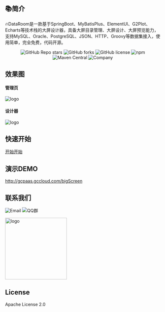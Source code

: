 ## 📚简介

🔥DataRoom是一款基于SpringBoot、MyBatisPlus、ElementUI、G2Plot、Echarts等技术栈的大屏设计器，具备大屏目录管理、大屏设计、大屏预览能力，支持MySQL、Oracle、PostgreSQL、JSON、HTTP、Groovy等数据集接入，使用简单，完全免费，代码开源。

<p align="center">
    <img alt="GitHub Repo stars" src="https://img.shields.io/github/stars/gcpaas/DataRoom?style=social">
    <img alt="GitHub forks" src="https://img.shields.io/github/forks/gcpaas/DataRoom?style=social">
    <img alt="GitHub license" src="https://img.shields.io/badge/license-Apache%20License%202.0-blue.svg">
    <img alt="npm" src="https://img.shields.io/npm/v/@gcpaas/data-room-ui">
    <img alt="Maven Central" src="https://img.shields.io/maven-central/v/com.gccloud/gc-starter-bigscreen-core">
    <img alt="Company" src="https://img.shields.io/badge/Author-科大国创云网科技有限公司-blue.svg">
</p>

## 效果图

#### 管理页
<img alt="logo" src="https://gitee.com/gcpaas/DataRoom/raw/master/doc/images/home.png">

#### 设计器
<img alt="logo" src="https://gitee.com/gcpaas/DataRoom/raw/master/doc/images/design01.png">

## 快速开始

[开始开始](https://www.yuque.com/chuinixiongkou/bigscreen/xd78cw7t12q7kfbl#norVs)


## 演示DEMO

<a href="http://gcpaas.gccloud.com/bigScreen"> http://gcpaas.gccloud.com/bigScreen </a>

## 联系我们
<img alt="Email" src="https://img.shields.io/badge/Email-tech@ustcinfo.com-blue.svg">

<img alt="QQ群" src="https://img.shields.io/badge/QQ群-322302395-blue.svg">

<p>
    <img alt="logo" width="200" src="https://gitee.com/gcpaas/DataRoom/raw/master/doc/images/qq.png">
</p>

## License

Apache License 2.0